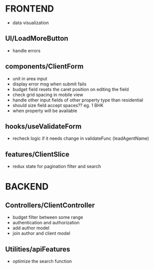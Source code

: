# FRONTEND

-   data visualization

## UI/LoadMoreButton

-   handle errors

## components/ClientForm

-   unit in area input
-   display error msg when submit fails
-   budget field resets the caret position on editing the field
-   check grid spacing in mobile view
-   handle other input fields of other property type than residential
-   should size field accept spaces?? eg. 1 BHK
-   when property will be available

## hooks/useValidateForm

-   recheck logic if it needs change in validateFunc (leadAgentName)

## features/ClientSlice

-   redux state for pagination filter and search

# BACKEND

## Controllers/ClientController

-   budget filter between some range
-   authentication and authorization
-   add author model
-   join author and client model

## Utilities/apiFeatures

-   optimize the search function

